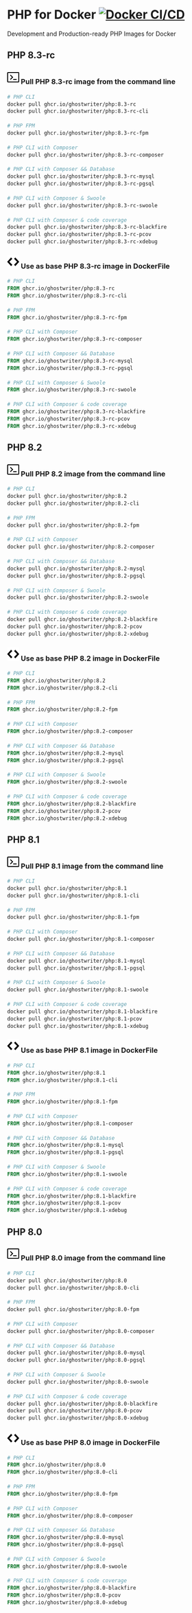 # PHP for Docker [![Docker CI/CD](https://github.com/ghostwriter/php/actions/workflows/docker-build-push.yml/badge.svg)](https://github.com/ghostwriter/php/actions/workflows/docker-build-push.yml)

Development and Production-ready PHP Images for Docker

## PHP 8.3-rc

### ![Terminal](icons/terminal.svg) Pull PHP 8.3-rc image from the command line

``` sh
# PHP CLI
docker pull ghcr.io/ghostwriter/php:8.3-rc
docker pull ghcr.io/ghostwriter/php:8.3-rc-cli

# PHP FPM
docker pull ghcr.io/ghostwriter/php:8.3-rc-fpm

# PHP CLI with Composer
docker pull ghcr.io/ghostwriter/php:8.3-rc-composer

# PHP CLI with Composer && Database
docker pull ghcr.io/ghostwriter/php:8.3-rc-mysql
docker pull ghcr.io/ghostwriter/php:8.3-rc-pgsql

# PHP CLI with Composer & Swoole
docker pull ghcr.io/ghostwriter/php:8.3-rc-swoole

# PHP CLI with Composer & code coverage
docker pull ghcr.io/ghostwriter/php:8.3-rc-blackfire
docker pull ghcr.io/ghostwriter/php:8.3-rc-pcov
docker pull ghcr.io/ghostwriter/php:8.3-rc-xdebug
```

### ![Code](icons/code.svg) Use as base PHP 8.3-rc image in DockerFile

``` Dockerfile
# PHP CLI
FROM ghcr.io/ghostwriter/php:8.3-rc
FROM ghcr.io/ghostwriter/php:8.3-rc-cli

# PHP FPM
FROM ghcr.io/ghostwriter/php:8.3-rc-fpm

# PHP CLI with Composer
FROM ghcr.io/ghostwriter/php:8.3-rc-composer

# PHP CLI with Composer && Database
FROM ghcr.io/ghostwriter/php:8.3-rc-mysql
FROM ghcr.io/ghostwriter/php:8.3-rc-pgsql

# PHP CLI with Composer & Swoole
FROM ghcr.io/ghostwriter/php:8.3-rc-swoole

# PHP CLI with Composer & code coverage
FROM ghcr.io/ghostwriter/php:8.3-rc-blackfire
FROM ghcr.io/ghostwriter/php:8.3-rc-pcov
FROM ghcr.io/ghostwriter/php:8.3-rc-xdebug
```

## PHP 8.2

### ![Terminal](icons/terminal.svg) Pull PHP 8.2 image from the command line

``` sh
# PHP CLI
docker pull ghcr.io/ghostwriter/php:8.2
docker pull ghcr.io/ghostwriter/php:8.2-cli

# PHP FPM
docker pull ghcr.io/ghostwriter/php:8.2-fpm

# PHP CLI with Composer
docker pull ghcr.io/ghostwriter/php:8.2-composer

# PHP CLI with Composer && Database
docker pull ghcr.io/ghostwriter/php:8.2-mysql
docker pull ghcr.io/ghostwriter/php:8.2-pgsql

# PHP CLI with Composer & Swoole
docker pull ghcr.io/ghostwriter/php:8.2-swoole

# PHP CLI with Composer & code coverage
docker pull ghcr.io/ghostwriter/php:8.2-blackfire
docker pull ghcr.io/ghostwriter/php:8.2-pcov
docker pull ghcr.io/ghostwriter/php:8.2-xdebug
```

### ![Code](icons/code.svg) Use as base PHP 8.2 image in DockerFile

``` Dockerfile
# PHP CLI
FROM ghcr.io/ghostwriter/php:8.2
FROM ghcr.io/ghostwriter/php:8.2-cli

# PHP FPM
FROM ghcr.io/ghostwriter/php:8.2-fpm

# PHP CLI with Composer
FROM ghcr.io/ghostwriter/php:8.2-composer

# PHP CLI with Composer && Database
FROM ghcr.io/ghostwriter/php:8.2-mysql
FROM ghcr.io/ghostwriter/php:8.2-pgsql

# PHP CLI with Composer & Swoole
FROM ghcr.io/ghostwriter/php:8.2-swoole

# PHP CLI with Composer & code coverage
FROM ghcr.io/ghostwriter/php:8.2-blackfire
FROM ghcr.io/ghostwriter/php:8.2-pcov
FROM ghcr.io/ghostwriter/php:8.2-xdebug
```

## PHP 8.1

### ![Terminal](icons/terminal.svg) Pull PHP 8.1 image from the command line

``` sh
# PHP CLI
docker pull ghcr.io/ghostwriter/php:8.1
docker pull ghcr.io/ghostwriter/php:8.1-cli

# PHP FPM
docker pull ghcr.io/ghostwriter/php:8.1-fpm

# PHP CLI with Composer
docker pull ghcr.io/ghostwriter/php:8.1-composer

# PHP CLI with Composer && Database
docker pull ghcr.io/ghostwriter/php:8.1-mysql
docker pull ghcr.io/ghostwriter/php:8.1-pgsql

# PHP CLI with Composer & Swoole
docker pull ghcr.io/ghostwriter/php:8.1-swoole

# PHP CLI with Composer & code coverage
docker pull ghcr.io/ghostwriter/php:8.1-blackfire
docker pull ghcr.io/ghostwriter/php:8.1-pcov
docker pull ghcr.io/ghostwriter/php:8.1-xdebug
```

### ![Code](icons/code.svg) Use as base PHP 8.1 image in DockerFile

``` Dockerfile
# PHP CLI
FROM ghcr.io/ghostwriter/php:8.1
FROM ghcr.io/ghostwriter/php:8.1-cli

# PHP FPM
FROM ghcr.io/ghostwriter/php:8.1-fpm

# PHP CLI with Composer
FROM ghcr.io/ghostwriter/php:8.1-composer

# PHP CLI with Composer && Database
FROM ghcr.io/ghostwriter/php:8.1-mysql
FROM ghcr.io/ghostwriter/php:8.1-pgsql

# PHP CLI with Composer & Swoole
FROM ghcr.io/ghostwriter/php:8.1-swoole

# PHP CLI with Composer & code coverage
FROM ghcr.io/ghostwriter/php:8.1-blackfire
FROM ghcr.io/ghostwriter/php:8.1-pcov
FROM ghcr.io/ghostwriter/php:8.1-xdebug
```

## PHP 8.0

### ![Terminal](icons/terminal.svg) Pull PHP 8.0 image from the command line

``` sh
# PHP CLI
docker pull ghcr.io/ghostwriter/php:8.0
docker pull ghcr.io/ghostwriter/php:8.0-cli

# PHP FPM
docker pull ghcr.io/ghostwriter/php:8.0-fpm

# PHP CLI with Composer
docker pull ghcr.io/ghostwriter/php:8.0-composer

# PHP CLI with Composer && Database
docker pull ghcr.io/ghostwriter/php:8.0-mysql
docker pull ghcr.io/ghostwriter/php:8.0-pgsql

# PHP CLI with Composer & Swoole
docker pull ghcr.io/ghostwriter/php:8.0-swoole

# PHP CLI with Composer & code coverage
docker pull ghcr.io/ghostwriter/php:8.0-blackfire
docker pull ghcr.io/ghostwriter/php:8.0-pcov
docker pull ghcr.io/ghostwriter/php:8.0-xdebug
```

### ![Code](icons/code.svg) Use as base PHP 8.0 image in DockerFile

``` Dockerfile
# PHP CLI
FROM ghcr.io/ghostwriter/php:8.0
FROM ghcr.io/ghostwriter/php:8.0-cli

# PHP FPM
FROM ghcr.io/ghostwriter/php:8.0-fpm

# PHP CLI with Composer
FROM ghcr.io/ghostwriter/php:8.0-composer

# PHP CLI with Composer && Database
FROM ghcr.io/ghostwriter/php:8.0-mysql
FROM ghcr.io/ghostwriter/php:8.0-pgsql

# PHP CLI with Composer & Swoole
FROM ghcr.io/ghostwriter/php:8.0-swoole

# PHP CLI with Composer & code coverage
FROM ghcr.io/ghostwriter/php:8.0-blackfire
FROM ghcr.io/ghostwriter/php:8.0-pcov
FROM ghcr.io/ghostwriter/php:8.0-xdebug
```
